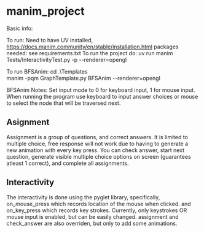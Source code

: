 # manim_project
Basic info: 
    
To run: 
Need to have UV installed, https://docs.manim.community/en/stable/installation.html
packages needed: see requirements.txt
To run the project do: uv run manim Tests/InteractivityTest.py -p --renderer=opengl


To run BFSAnim:
cd .\Templates\
manim -pqm GraphTemplate.py BFSAnim --renderer=opengl

BFSAnim Notes:
Set input mode to 0 for keyboard input, 1 for mouse input. When running the program 
use keyboard to input answer choices or mouse to select the node that will be traversed next.


## Asignment
Assignment is a group of questions, and correct answers. It is limited to multiple choice, free response will not work due to having to generate a new animation with every key press. You can check answer, start next question, generate visible multiple choice options on screen (guarantees atleast 1 correct), and complete all assignments.

## Interactivity 

The interactivity is done using the pyglet library, specifically, on_mouse_press which records location of the mouse when clicked. and on_key_press which records key strokes. Currently, only keystrokes OR mouse input is enabled, but can be easily changed. assignment and check_answer are also overriden, but only to add some animations. 


